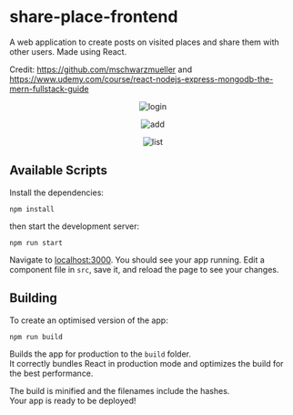 # share-place-frontend

A web application to create posts on visited places and share them with other users. Made using React.

Credit: https://github.com/mschwarzmueller and https://www.udemy.com/course/react-nodejs-express-mongodb-the-mern-fullstack-guide

<p align="center">
  <img src="https://github.com/federicobaldini/share-place-frontend/blob/master/home.png" alt="login" />
</p>

<p align="center">
  <img src="https://github.com/federicobaldini/share-place-frontend/blob/master/location.png" alt="add" />
</p>

<p align="center">
  <img src="https://github.com/federicobaldini/share-place-frontend/blob/master/add_location.png" alt="list" />
</p>

## Available Scripts

Install the dependencies:

```
npm install
```

then start the development server:

```
npm run start
```

Navigate to [localhost:3000](http://localhost:3000). You should see your app running. Edit a component file in `src`, save it, and reload the page to see your changes.

## Building

To create an optimised version of the app:

```
npm run build
```

Builds the app for production to the `build` folder.<br />
It correctly bundles React in production mode and optimizes the build for the best performance.

The build is minified and the filenames include the hashes.<br />
Your app is ready to be deployed!
